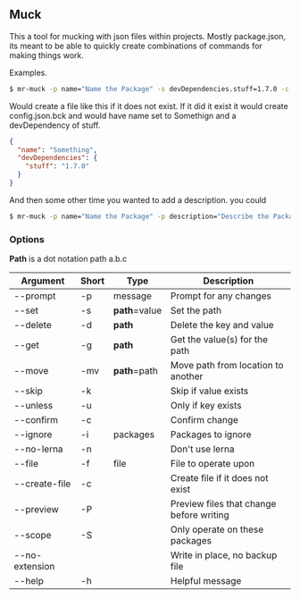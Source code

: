 ## Muck
This a tool for mucking with json files within projects. Mostly package.json, its meant to be able to quickly create
combinations of commands for making things work.

Examples.
```sh
$ mr-muck -p name="Name the Package" -s devDependencies.stuff=1.7.0 -c -C -n config.json
```
Would create a file like this if it does not exist.  If it did it exist it would create config.json.bck and would
have name set to Somethign and a devDependency of stuff.

```json
{
  "name": "Something",
  "devDependencies": {
    "stuff": "1.7.0"
  }
}

```
And then some other time you wanted to add a description. you could
```sh
$ mr-muck -p name="Name the Package" -p description="Describe the Package" -s devDependencies.stuff=1.7.0 -s dependencies.other=1.0.0 -c -C -n config.json
```

### Options

**Path** is a dot notation path a.b.c

| Argument      | Short | Type       | Description                      |
| ------------- | ------|------------| ---------------------------------|
| --prompt      | -p    | message    | Prompt for any changes           |
| --set         | -s    | **path**=value | Set the path                     |
| --delete      | -d    | **path**   | Delete the key and value         |
| --get         | -g    | **path**   | Get the value(s) for the path    |
| --move        | -mv   | **path**=path  | Move path from location to another|
| --skip        | -k    |            | Skip if value exists             |
| --unless      | -u    |            | Only if key exists               |
| --confirm     | -c    |            | Confirm change                   |
| --ignore      | -i    | packages   | Packages to ignore               |
| --no-lerna    | -n    |            | Don't use lerna                  |
| --file        | -f    | file       | File to operate upon             |
| --create-file | -c    |            | Create file if it does not exist |
| --preview     | -P    |            | Preview files that change before writing|
| --scope       | -S    |            | Only operate on these packages   |
| --no-extension|       |            | Write in place, no backup file   |
| --help        | -h    |            | Helpful message                  |
